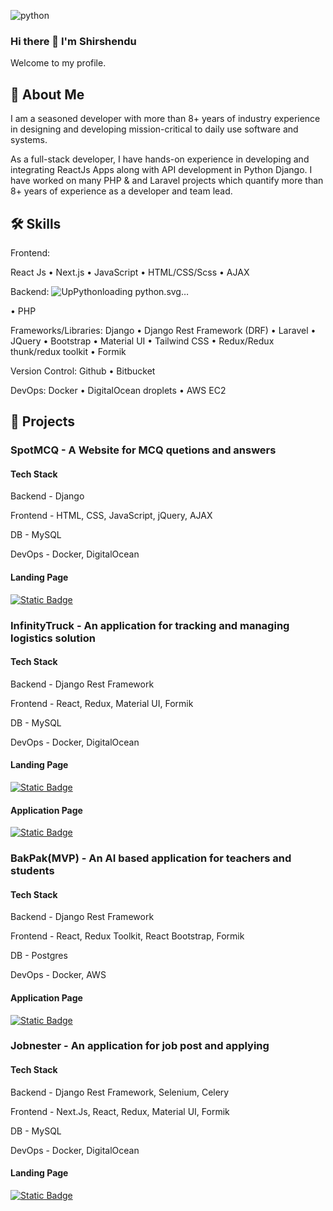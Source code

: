 ![python](https://github.com/shirshendughosh93/shirshendughosh93/assets/63910387/982f0e51-0f46-4c01-8a32-a3d73a7e416d)
### Hi there 👋 I'm Shirshendu

Welcome to my profile.




## 🚀 About Me
I am a seasoned developer with more than 8+ years of industry experience in designing and developing mission-critical to daily use software and systems.

As a full-stack developer, I have hands-on experience in developing and integrating ReactJs Apps along with API development in Python Django. I have worked on many PHP & and Laravel projects which quantify more than 8+ years of experience as a developer and team lead.


## 🛠 Skills
Frontend:

 React Js
• Next.js
• JavaScript
• HTML/CSS/Scss
• AJAX

Backend:
![Up<svg role="img" viewBox="0 0 24 24" height="30px" width="30px" xmlns="http://www.w3.org/2000/svg"><title>Python</title><path d="M14.25.18l.9.2.73.26.59.3.45.32.34.34.25.34.16.33.1.3.04.26.02.2-.01.13V8.5l-.05.63-.13.55-.21.46-.26.38-.3.31-.33.25-.35.19-.35.14-.33.1-.3.07-.26.04-.21.02H8.77l-.69.05-.59.14-.5.22-.41.27-.33.32-.27.35-.2.36-.15.37-.1.35-.07.32-.04.27-.02.21v3.06H3.17l-.21-.03-.28-.07-.32-.12-.35-.18-.36-.26-.36-.36-.35-.46-.32-.59-.28-.73-.21-.88-.14-1.05-.05-1.23.06-1.22.16-1.04.24-.87.32-.71.36-.57.4-.44.42-.33.42-.24.4-.16.36-.1.32-.05.24-.01h.16l.06.01h8.16v-.83H6.18l-.01-2.75-.02-.37.05-.34.11-.31.17-.28.25-.26.31-.23.38-.2.44-.18.51-.15.58-.12.64-.1.71-.06.77-.04.84-.02 1.27.05zm-6.3 1.98l-.23.33-.08.41.08.41.23.34.33.22.41.09.41-.09.33-.22.23-.34.08-.41-.08-.41-.23-.33-.33-.22-.41-.09-.41.09zm13.09 3.95l.28.06.32.12.35.18.36.27.36.35.35.47.32.59.28.73.21.88.14 1.04.05 1.23-.06 1.23-.16 1.04-.24.86-.32.71-.36.57-.4.45-.42.33-.42.24-.4.16-.36.09-.32.05-.24.02-.16-.01h-8.22v.82h5.84l.01 2.76.02.36-.05.34-.11.31-.17.29-.25.25-.31.24-.38.2-.44.17-.51.15-.58.13-.64.09-.71.07-.77.04-.84.01-1.27-.04-1.07-.14-.9-.2-.73-.25-.59-.3-.45-.33-.34-.34-.25-.34-.16-.33-.1-.3-.04-.25-.02-.2.01-.13v-5.34l.05-.64.13-.54.21-.46.26-.38.3-.32.33-.24.35-.2.35-.14.33-.1.3-.06.26-.04.21-.02.13-.01h5.84l.69-.05.59-.14.5-.21.41-.28.33-.32.27-.35.2-.36.15-.36.1-.35.07-.32.04-.28.02-.21V6.07h2.09l.14.01zm-6.47 14.25l-.23.33-.08.41.08.41.23.33.33.23.41.08.41-.08.33-.23.23-.33.08-.41-.08-.41-.23-.33-.33-.23-.41-.08-.41.08z"/></svg>loading python.svg…]()

• PHP

Frameworks/Libraries:
Django
• Django Rest Framework (DRF)
• Laravel
• JQuery
• Bootstrap
• Material UI
• Tailwind CSS
• Redux/Redux thunk/redux toolkit
• Formik

Version Control:
Github
• Bitbucket

DevOps:
Docker
• DigitalOcean droplets
• AWS EC2
## 🔗 Projects
### SpotMCQ - A Website for MCQ quetions and answers
#### Tech Stack
Backend - Django

Frontend - HTML, CSS, JavaScript, jQuery, AJAX

DB - MySQL

DevOps - Docker, DigitalOcean
#### Landing Page
[![Static Badge](https://img.shields.io/badge/click%20here-blue)
](https://spotmcq.com/)



### InfinityTruck - An application for tracking and managing logistics solution 
#### Tech Stack
Backend - Django Rest Framework

Frontend - React, Redux, Material UI, Formik

DB - MySQL

DevOps - Docker, DigitalOcean
#### Landing Page
[![Static Badge](https://img.shields.io/badge/click%20here-blue)
](https://infinitytruck.in/)
#### Application Page
[![Static Badge](https://img.shields.io/badge/click%20here-blue)
](https://app.infinitytruck.in/)

### BakPak(MVP) - An AI based application for teachers and students
#### Tech Stack
Backend - Django Rest Framework

Frontend - React, Redux Toolkit, React Bootstrap, Formik

DB - Postgres

DevOps - Docker, AWS
#### Application Page
[![Static Badge](https://img.shields.io/badge/click%20here-blue)
](http://bakpak.ai/)

### Jobnester - An application for job post and applying
#### Tech Stack
Backend - Django Rest Framework, Selenium, Celery

Frontend - Next.Js, React, Redux, Material UI, Formik

DB - MySQL

DevOps - Docker, DigitalOcean
#### Landing Page
[![Static Badge](https://img.shields.io/badge/click%20here-blue)
](https://jobnester.com/)




